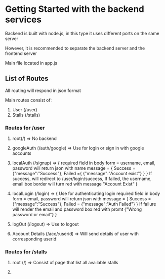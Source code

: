 # Getting Started with the backend services

Backend is built with node.js, in this type it uses different ports on the same server

However, it is recommended to separate the backend server and the frontend server

Main file located in app.js

## List of Routes

All routing will respond in json format

Main routes consist of:
1. User (/user)
2. Stalls (/stalls)

### Routes for /user
1. root(/) => No backend

2. googleAuth (/auth/google) => Use for login or sign in with google accounts

3. localAuth (/signup) => {
    required field in body form = username, email, password
    will return json with name message = {
        Success = {"message":"Success"},
        Failed ={ 
            {"message":"Account exist"}
        }
    }
    If success, will redirect to /user/login/success,
    If failed, the username, email box border will turn red with message "Account Exist"
    }

4. localLogin (/login) => {
    Use for authenticating login
    required field in body form = email, password
    will return json with message = {
        Success = {"message":"Success"},
        Failed = {"message":"Auth Failed"} 
    }
    If failure will render the email and password box red with promt {"Wrong password or email"}
}

5. logOut (/logout) => Use to logout

6. Account Details (/acc/:userid) => Will send details of user with corresponding userid
### Routes for /stalls
1. root (/) => Consist of page that list all available stalls

2. 